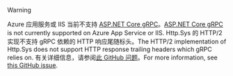 > [!WARNING]
> <span data-ttu-id="7cf3b-101">Azure 应用服务或 IIS 当前不支持 [ASP.NET Core gRPC](xref:grpc/index)。</span><span class="sxs-lookup"><span data-stu-id="7cf3b-101">[ASP.NET Core gRPC](xref:grpc/index) is not currently supported on Azure App Service or IIS.</span></span> <span data-ttu-id="7cf3b-102">Http.Sys 的 HTTP/2 实现不支持 gRPC 依赖的 HTTP 响应尾随标头。</span><span class="sxs-lookup"><span data-stu-id="7cf3b-102">The HTTP/2 implementation of Http.Sys does not support HTTP response trailing headers which gRPC relies on.</span></span> <span data-ttu-id="7cf3b-103">有关详细信息，请参阅[此 GitHub 问题](https://github.com/dotnet/AspNetCore/issues/9020)。</span><span class="sxs-lookup"><span data-stu-id="7cf3b-103">For more information, see [this GitHub issue](https://github.com/dotnet/AspNetCore/issues/9020).</span></span>
